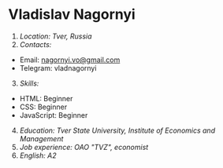 # Vladislav Nagornyi
1. _Location: Tver, Russia_
2. _Contacts:_
* Email: nagornyi.vo@gmail.com
* Telegram: vladnagornyi
3. _Skills:_
* HTML: Beginner
* CSS: Beginner
* JavaScript: Beginner
4. _Education: Tver State University, Institute of Economics and Management_
5. _Job experience: OAO "TVZ", economist_
6. _English: A2_